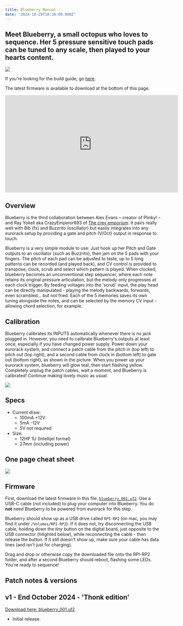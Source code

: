 ```yaml
---
title: Blueberry Manual
date: "2024-10-29T18:38:00.000Z"
---
```

## Meet Blueberry, a small octopus who loves to sequence. Her 5 pressure sensitive touch pads can be tuned to any scale, then played to your hearts content.

<img src="/blueberryspin.gif">

If you're looking for the build guide, go <a href="docs/build-guide_blueberry">here</a>.

The latest firmware is available to download at the bottom of this page. 

<iframe width="560" height="315" src="https://www.youtube.com/embed/7x9_dgjiCaw?si=FpOSyD1-1ArDOMWt" title="YouTube video player" frameborder="0" allow="accelerometer; autoplay; clipboard-write; encrypted-media; gyroscope; picture-in-picture; web-share" referrerpolicy="strict-origin-when-cross-origin" allowfullscreen></iframe>

## Overview
Blueberry is the third collaboration between Alex Evans – creator of Plinky! – and Ray Yokell aka CrazyEmperor893 of <a href="https://crey.space">The crey emporium</a>. It pairs really well with Bib (fx) and Buzzrito (oscillator) but easily integrates into any eurorack setup by providing a gate and pitch (V/Oct) output in response to touch.

Blueberry is a very simple module to use: Just hook up her Pitch and Gate outputs to an oscillator (such as Buzzrito), then jam on the 5 pads with your fingers. The pitch of each pad can be adjusted to taste, up to 5 long patterns can be recorded (and played back), and CV control is provided to transpose, clock, scrub and select which pattern is played. When clocked, blueberry becomes an unconventional step sequencer, where each note retains its original pressure articulation, but the melody only progresses at each clock trigger. By feeding voltages into the 'scrub' input, the play head can be directly manipulated - playing the melody backwards, forwards, even scrambled... but not fried. Each of the 5 memories saves its own tuning alongside the notes, and can be selected by the memory CV input - allowing chord selection, for example.

## Calibration

Blueberry calibrates its INPUTS automatically whenever there is no jack plugged in. However, you need to calibrate Blueberry's outputs at least once, especially if you have changed power supply. Power down your eurorack system, and connect a patch cable from the pitch in (top left) to pitch out (top right), and a second cable from clock in (bottom left) to gate out (bottom right), as shown in the picture. When you power up your eurorack system, blueberry will glow teal, then start flashing yellow. Completely unplug the patch cables, wait a moment, and Blueberry is calibrated! Continue making lovely music as usual.

<img src="/blueberry_calib.jpeg">


## Specs
* Current draw: 
    * 100mA +12V
    * 5mA -12V
    * 5V not required
* Size: 
    * 12HP 1U (Intellijel format)
    * 27mm (including power)

## One page cheat sheet

<a href="blueberry_manual.png" target="blank"><img src="blueberry_manual.png"></a>

## Firmware

First, download the latest firmware in this file: <a href="buddies-firmware/blueberry_001.uf2">`blueberry_001.uf2`</a>.
Use a USB-C cable (not included) to plug your computer into Blueberry. You do **not** need Blueberry to be powered from eurorack for this step. 

Blueberry should show up as a USB drive called `RPI-RP2` (on mac, you may find it under `/Volumes/RPI-RP2`). If it does not, try disconnecting the USB cable, holding down the *tiny* button on the digital board, just  opposite to the USB connector (hilighted below), while reconnecting the cable - then release the button. If it *still* doesn't show up, make sure your cable has data lines (and isn't just for charging).

Drag and drop or otherwise copy the downloaded file onto the RPI-RP2 folder, and after a second Blueberry should reboot, flashing some LEDs. You're ready to sequence!

## Patch notes & versions

## v1 - End October 2024 - 'Thonk edition'
[Download here: blueberry_001.uf2](buddies-firmware/blueberry_001.uf2)
* Initial release.
